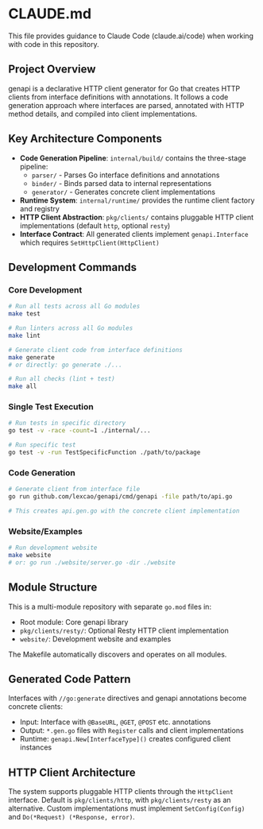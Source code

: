 # CLAUDE.md

This file provides guidance to Claude Code (claude.ai/code) when working with code in this repository.

## Project Overview

genapi is a declarative HTTP client generator for Go that creates HTTP clients from interface definitions with annotations. It follows a code generation approach where interfaces are parsed, annotated with HTTP method details, and compiled into client implementations.

## Key Architecture Components

- **Code Generation Pipeline**: `internal/build/` contains the three-stage pipeline:
  - `parser/` - Parses Go interface definitions and annotations
  - `binder/` - Binds parsed data to internal representations 
  - `generator/` - Generates concrete client implementations
- **Runtime System**: `internal/runtime/` provides the runtime client factory and registry
- **HTTP Client Abstraction**: `pkg/clients/` contains pluggable HTTP client implementations (default `http`, optional `resty`)
- **Interface Contract**: All generated clients implement `genapi.Interface` which requires `SetHttpClient(HttpClient)`

## Development Commands

### Core Development
```bash
# Run all tests across all Go modules
make test

# Run linters across all Go modules  
make lint

# Generate client code from interface definitions
make generate
# or directly: go generate ./...

# Run all checks (lint + test)
make all
```

### Single Test Execution
```bash
# Run tests in specific directory
go test -v -race -count=1 ./internal/...

# Run specific test
go test -v -run TestSpecificFunction ./path/to/package
```

### Code Generation
```bash
# Generate client from interface file
go run github.com/lexcao/genapi/cmd/genapi -file path/to/api.go

# This creates api.gen.go with the concrete client implementation
```

### Website/Examples
```bash
# Run development website
make website
# or: go run ./website/server.go -dir ./website
```

## Module Structure

This is a multi-module repository with separate `go.mod` files in:
- Root module: Core genapi library
- `pkg/clients/resty/`: Optional Resty HTTP client implementation  
- `website/`: Development website and examples

The Makefile automatically discovers and operates on all modules.

## Generated Code Pattern

Interfaces with `//go:generate` directives and genapi annotations become concrete clients:
- Input: Interface with `@BaseURL`, `@GET`, `@POST` etc. annotations
- Output: `*.gen.go` files with `Register` calls and client implementations
- Runtime: `genapi.New[InterfaceType]()` creates configured client instances

## HTTP Client Architecture

The system supports pluggable HTTP clients through the `HttpClient` interface. Default is `pkg/clients/http`, with `pkg/clients/resty` as an alternative. Custom implementations must implement `SetConfig(Config)` and `Do(*Request) (*Response, error)`.